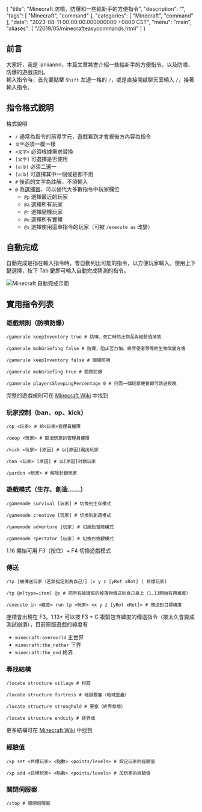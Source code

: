 {
  "title": "Minecraft 防噴、防爆和一些給新手的方便指令",
  "description": "",
  "tags": [
    "Minecraft",
    "command"
  ],
  "categories": [
    "Minecraft",
    "command"
  ],
  "date": "2023-08-11 00:00:00.000000000 +0800 CST",
  "menu": "main",
  "aliases": [
    "/2019/05/minecrafteasycommands.html"
  ]
}

## 前言

大家好，我是 ianiiannn，本篇文章將會介紹一些給新手的方便指令，以及防噴、防爆的遊戲規則。\
輸入指令時，首先要點擊 `Shift` 左邊一格的 `/`，或是直接開啟聊天室輸入 `/`，接著輸入指令。

## 指令格式說明

格式說明

* `/` 通常為指令的前導字元，遊戲看到才會視後方內容為指令
* `文字`必須一模一樣
* `<文字>` 必須根據需求替換
* `[文字]` 可選擇是否使用
* `(a|b)` 必須二選一
* `[a|b]` 可選擇其中一個或是都不用
* `#` 後面的文字為註解，不須輸入
* `@` 為[選擇器](https://zh.minecraft.wiki/w/%E5%91%BD%E4%BB%A4#%E7%9B%AE%E6%A0%87%E9%80%89%E6%8B%A9%E5%99%A8)，可以替代大多數指令中玩家欄位
  * `@p` 選擇最近的玩家
  * `@a` 選擇所有玩家
  * `@r` 選擇隨機玩家
  * `@e` 選擇所有實體
  * `@s` 選擇使用這串指令的玩家（可被 `/execute as` 改變）

## 自動完成

自動完成是指在輸入指令時，會自動列出可能的指令，以方便玩家輸入。使用上下鍵選擇，按下 Tab 鍵即可輸入自動完成猜測的指令。

![Minecraft 自動完成示範](https://2.bp.blogspot.com/-Xx69DdL1Jm8/XNs31wDhblI/AAAAAAAAAeI/9WKaBu-6FSozFsifVvh5g14TRuBKv8KPwCK4BGAYYCw/s16000/Minecraft%25E8%2587%25AA%25E5%258B%2595%25E8%25BC%25B8%25E5%2585%25A5.PNG)

## 實用指令列表

### 遊戲規則（防噴防爆）

```mcfunction
/gamerule keepInventory true # 防噴，死亡時防止物品與經驗值掉落

/gamerule mobGriefing false # 防爆，阻止苦力怕、終界使者等等的生物改變方塊  
  
/gamerule keepInventory false # 關閉防噴

/gamerule mobGriefing true # 關閉防爆

/gamerule playersSleepingPercentage 0 # 只需一個玩家睡覺即可跳過夜晚
```

完整的遊戲規則可在 [Minecraft Wiki](https://zh.minecraft.wiki/w/%E6%B8%B8%E6%88%8F%E8%A7%84%E5%88%99) 中找到

### 玩家控制（ban、op、kick）

```mcfunction
/op <玩家> # 給<玩家>管理員權限

/deop <玩家> # 取消玩家的管理員權限

/kick <玩家> [原因] # 以[原因]踢出玩家

/ban <玩家> [原因] # 以[原因]封鎖玩家

/pardon <玩家> # 解除封鎖玩家  
```

### 遊戲模式（生存、創造……）

```mcfunction
/gamemode survival [玩家] # 切換到生存模式

/gamemode creative [玩家] # 切換到創造模式

/gamemode adventure [玩家] # 切換到冒險模式

/gamemode spectator [玩家] # 切換到旁觀模式  
```

1.16 開始可用 F3（按住）+ F4 切換遊戲模式

### 傳送

```mcfunction
/tp [被傳送玩家（若無指定則為自己）] (x y z [yRot xRot] | 目標玩家)

/tp @e[type=item] @p # 把所有被讀取的掉落物傳送到自己身上（1.13開始有跨維度）

/execute in <維度> run tp <玩家> <x y z [yRot xRot]> # 傳送到目標緯度
```

座標會出現在 F3，1.13+ 可以按 F3 + C 複製包含緯度的傳送指令（按太久會變成測試崩潰），目前原版遊戲的緯度有

* `minecraft:overworld` 主世界
* `minecraft:the_nether` 下界
* `minecraft:the_end` 終界

### 尋找結構

```mcfunction
/locate structure village # 村莊

/locate structure fortress # 地獄要塞（地域堡壘）

/locate structure stronghold # 要塞（終界祭壇）

/locate structure endcity # 終界城  
```

更多結構可在 [Minecraft Wiki](https://zh.minecraft.wiki/w/%E7%94%9F%E6%88%90%E7%BB%93%E6%9E%84?variant=zh-tw#%E5%8F%AF%E8%A2%AB%E5%AE%9A%E4%BD%8D%E7%9A%84%E7%BB%93%E6%9E%84) 中找到

### 經驗值

```mcfunction
/xp set <目標玩家> <點數> <points/levels> # 設定玩家的經驗值

/xp add <目標玩家> <點數> <points/levels> # 加玩家的經驗值
```

### 關閉伺服器

```mcfunction
/stop # 關閉伺服器
```
